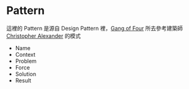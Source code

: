 Pattern
=======

這裡的 Pattern 是源自 Design Pattern 裡，[Gang of Four][] 所去參考建築師 [Christopher Alexander][] 的模式

* Name
* Context
* Problem
* Force
* Solution
* Result
  
[Christopher Alexander]: https://en.wikipedia.org/wiki/Christopher_Alexander
[Gang of Four]: https://en.wikipedia.org/wiki/Gang_of_Four
